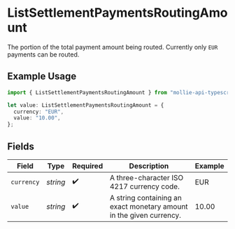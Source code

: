 # ListSettlementPaymentsRoutingAmount

The portion of the total payment amount being routed. Currently only `EUR` payments can be routed.

## Example Usage

```typescript
import { ListSettlementPaymentsRoutingAmount } from "mollie-api-typescript/models/operations";

let value: ListSettlementPaymentsRoutingAmount = {
  currency: "EUR",
  value: "10.00",
};
```

## Fields

| Field                                                               | Type                                                                | Required                                                            | Description                                                         | Example                                                             |
| ------------------------------------------------------------------- | ------------------------------------------------------------------- | ------------------------------------------------------------------- | ------------------------------------------------------------------- | ------------------------------------------------------------------- |
| `currency`                                                          | *string*                                                            | :heavy_check_mark:                                                  | A three-character ISO 4217 currency code.                           | EUR                                                                 |
| `value`                                                             | *string*                                                            | :heavy_check_mark:                                                  | A string containing an exact monetary amount in the given currency. | 10.00                                                               |
